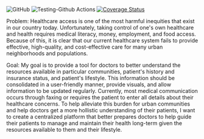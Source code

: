 ![GitHub](https://img.shields.io/github/license/mn2825/CommunityHealth)
![Testing-Github Actions](https://github.com/mn2825/CommunityHealth/workflows/CI/badge.svg)
[![Coverage Status](https://coveralls.io/repos/github/mn2825/CommunityHealth/badge.svg?branch=master)](https://coveralls.io/github/mn2825/CommunityHealth?branch=master)

Problem: 
Healthcare access is one of the most harmful inequities that exist in our country today. Unfortunately, taking control of one's own healthcare and health requires medical literacy, money, employment, and food access. Because of this, it is clear that our current healthcare system fails to provide effective, high-quality, and cost-effective care for many urban neighborhoods and populations. 

Goal:
My goal is to provide a tool for doctors to better understand the resources available in particular communities, patient's history and insurance status, and patient's lifestyle. This information should be consolidated in a user-friendly manner, provide visuals, and allow information to be updated regularly. Currently, most medical communication occurs through faxing or requires the patient to enter all details about their healthcare concerns. To help alleviate this burden for urban communities and help doctors get a more hollistic understanding of their patients, I want to create a centralized platform that better prepares doctors to help guide their patients to manage and maintain their health long-term given the resources available to them and their lifestyle.
